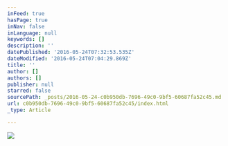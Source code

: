 ```yaml
---
inFeed: true
hasPage: true
inNav: false
inLanguage: null
keywords: []
description: ''
datePublished: '2016-05-24T07:32:53.535Z'
dateModified: '2016-05-24T07:04:29.869Z'
title: ''
author: []
authors: []
publisher: null
starred: false
sourcePath: _posts/2016-05-24-c0b950db-7696-49c0-9bf5-60687fa52c45.md
url: c0b950db-7696-49c0-9bf5-60687fa52c45/index.html
_type: Article

---
```

![](https://the-grid-user-content.s3-us-west-2.amazonaws.com/c06a15c2-0844-4f2e-8f08-3c98967a9ac0.jpg)